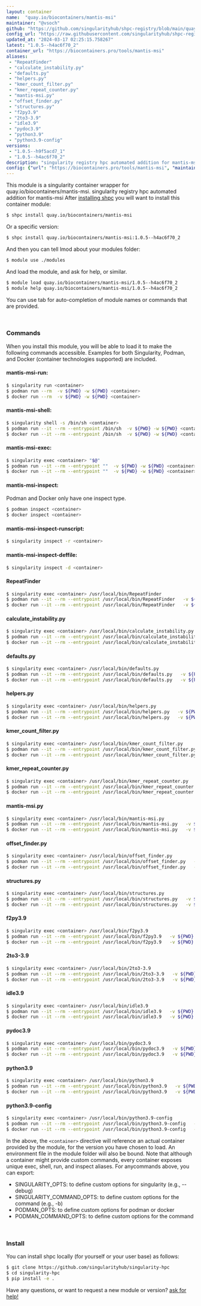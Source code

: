 ```yaml
---
layout: container
name:  "quay.io/biocontainers/mantis-msi"
maintainer: "@vsoch"
github: "https://github.com/singularityhub/shpc-registry/blob/main/quay.io/biocontainers/mantis-msi/container.yaml"
config_url: "https://raw.githubusercontent.com/singularityhub/shpc-registry/main/quay.io/biocontainers/mantis-msi/container.yaml"
updated_at: "2024-03-17 02:25:15.758267"
latest: "1.0.5--h4ac6f70_2"
container_url: "https://biocontainers.pro/tools/mantis-msi"
aliases:
 - "RepeatFinder"
 - "calculate_instability.py"
 - "defaults.py"
 - "helpers.py"
 - "kmer_count_filter.py"
 - "kmer_repeat_counter.py"
 - "mantis-msi.py"
 - "offset_finder.py"
 - "structures.py"
 - "f2py3.9"
 - "2to3-3.9"
 - "idle3.9"
 - "pydoc3.9"
 - "python3.9"
 - "python3.9-config"
versions:
 - "1.0.5--h9f5acd7_1"
 - "1.0.5--h4ac6f70_2"
description: "singularity registry hpc automated addition for mantis-msi"
config: {"url": "https://biocontainers.pro/tools/mantis-msi", "maintainer": "@vsoch", "description": "singularity registry hpc automated addition for mantis-msi", "latest": {"1.0.5--h4ac6f70_2": "sha256:1da39792943b1715d2fecc6af2eff995e8cec9b655a414bddaaf2a7e70c6e3ca"}, "tags": {"1.0.5--h9f5acd7_1": "sha256:3ec10ef4f1902d683b23824feed778db95dfacc6115ebeada5e50f968f05b28a", "1.0.5--h4ac6f70_2": "sha256:1da39792943b1715d2fecc6af2eff995e8cec9b655a414bddaaf2a7e70c6e3ca"}, "docker": "quay.io/biocontainers/mantis-msi", "aliases": {"RepeatFinder": "/usr/local/bin/RepeatFinder", "calculate_instability.py": "/usr/local/bin/calculate_instability.py", "defaults.py": "/usr/local/bin/defaults.py", "helpers.py": "/usr/local/bin/helpers.py", "kmer_count_filter.py": "/usr/local/bin/kmer_count_filter.py", "kmer_repeat_counter.py": "/usr/local/bin/kmer_repeat_counter.py", "mantis-msi.py": "/usr/local/bin/mantis-msi.py", "offset_finder.py": "/usr/local/bin/offset_finder.py", "structures.py": "/usr/local/bin/structures.py", "f2py3.9": "/usr/local/bin/f2py3.9", "2to3-3.9": "/usr/local/bin/2to3-3.9", "idle3.9": "/usr/local/bin/idle3.9", "pydoc3.9": "/usr/local/bin/pydoc3.9", "python3.9": "/usr/local/bin/python3.9", "python3.9-config": "/usr/local/bin/python3.9-config"}}
---
```


This module is a singularity container wrapper for quay.io/biocontainers/mantis-msi.
singularity registry hpc automated addition for mantis-msi
After [installing shpc](#install) you will want to install this container module:


```bash
$ shpc install quay.io/biocontainers/mantis-msi
```

Or a specific version:

```bash
$ shpc install quay.io/biocontainers/mantis-msi:1.0.5--h4ac6f70_2
```

And then you can tell lmod about your modules folder:

```bash
$ module use ./modules
```

And load the module, and ask for help, or similar.

```bash
$ module load quay.io/biocontainers/mantis-msi/1.0.5--h4ac6f70_2
$ module help quay.io/biocontainers/mantis-msi/1.0.5--h4ac6f70_2
```

You can use tab for auto-completion of module names or commands that are provided.

<br>

### Commands

When you install this module, you will be able to load it to make the following commands accessible.
Examples for both Singularity, Podman, and Docker (container technologies supported) are included.

#### mantis-msi-run:

```bash
$ singularity run <container>
$ podman run --rm  -v ${PWD} -w ${PWD} <container>
$ docker run --rm  -v ${PWD} -w ${PWD} <container>
```

#### mantis-msi-shell:

```bash
$ singularity shell -s /bin/sh <container>
$ podman run --it --rm --entrypoint /bin/sh  -v ${PWD} -w ${PWD} <container>
$ docker run --it --rm --entrypoint /bin/sh  -v ${PWD} -w ${PWD} <container>
```

#### mantis-msi-exec:

```bash
$ singularity exec <container> "$@"
$ podman run --it --rm --entrypoint ""  -v ${PWD} -w ${PWD} <container> "$@"
$ docker run --it --rm --entrypoint ""  -v ${PWD} -w ${PWD} <container> "$@"
```

#### mantis-msi-inspect:

Podman and Docker only have one inspect type.

```bash
$ podman inspect <container>
$ docker inspect <container>
```

#### mantis-msi-inspect-runscript:

```bash
$ singularity inspect -r <container>
```

#### mantis-msi-inspect-deffile:

```bash
$ singularity inspect -d <container>
```


#### RepeatFinder

```bash
$ singularity exec <container> /usr/local/bin/RepeatFinder
$ podman run --it --rm --entrypoint /usr/local/bin/RepeatFinder   -v ${PWD} -w ${PWD} <container> -c " $@"
$ docker run --it --rm --entrypoint /usr/local/bin/RepeatFinder   -v ${PWD} -w ${PWD} <container> -c " $@"
```


#### calculate_instability.py

```bash
$ singularity exec <container> /usr/local/bin/calculate_instability.py
$ podman run --it --rm --entrypoint /usr/local/bin/calculate_instability.py   -v ${PWD} -w ${PWD} <container> -c " $@"
$ docker run --it --rm --entrypoint /usr/local/bin/calculate_instability.py   -v ${PWD} -w ${PWD} <container> -c " $@"
```


#### defaults.py

```bash
$ singularity exec <container> /usr/local/bin/defaults.py
$ podman run --it --rm --entrypoint /usr/local/bin/defaults.py   -v ${PWD} -w ${PWD} <container> -c " $@"
$ docker run --it --rm --entrypoint /usr/local/bin/defaults.py   -v ${PWD} -w ${PWD} <container> -c " $@"
```


#### helpers.py

```bash
$ singularity exec <container> /usr/local/bin/helpers.py
$ podman run --it --rm --entrypoint /usr/local/bin/helpers.py   -v ${PWD} -w ${PWD} <container> -c " $@"
$ docker run --it --rm --entrypoint /usr/local/bin/helpers.py   -v ${PWD} -w ${PWD} <container> -c " $@"
```


#### kmer_count_filter.py

```bash
$ singularity exec <container> /usr/local/bin/kmer_count_filter.py
$ podman run --it --rm --entrypoint /usr/local/bin/kmer_count_filter.py   -v ${PWD} -w ${PWD} <container> -c " $@"
$ docker run --it --rm --entrypoint /usr/local/bin/kmer_count_filter.py   -v ${PWD} -w ${PWD} <container> -c " $@"
```


#### kmer_repeat_counter.py

```bash
$ singularity exec <container> /usr/local/bin/kmer_repeat_counter.py
$ podman run --it --rm --entrypoint /usr/local/bin/kmer_repeat_counter.py   -v ${PWD} -w ${PWD} <container> -c " $@"
$ docker run --it --rm --entrypoint /usr/local/bin/kmer_repeat_counter.py   -v ${PWD} -w ${PWD} <container> -c " $@"
```


#### mantis-msi.py

```bash
$ singularity exec <container> /usr/local/bin/mantis-msi.py
$ podman run --it --rm --entrypoint /usr/local/bin/mantis-msi.py   -v ${PWD} -w ${PWD} <container> -c " $@"
$ docker run --it --rm --entrypoint /usr/local/bin/mantis-msi.py   -v ${PWD} -w ${PWD} <container> -c " $@"
```


#### offset_finder.py

```bash
$ singularity exec <container> /usr/local/bin/offset_finder.py
$ podman run --it --rm --entrypoint /usr/local/bin/offset_finder.py   -v ${PWD} -w ${PWD} <container> -c " $@"
$ docker run --it --rm --entrypoint /usr/local/bin/offset_finder.py   -v ${PWD} -w ${PWD} <container> -c " $@"
```


#### structures.py

```bash
$ singularity exec <container> /usr/local/bin/structures.py
$ podman run --it --rm --entrypoint /usr/local/bin/structures.py   -v ${PWD} -w ${PWD} <container> -c " $@"
$ docker run --it --rm --entrypoint /usr/local/bin/structures.py   -v ${PWD} -w ${PWD} <container> -c " $@"
```


#### f2py3.9

```bash
$ singularity exec <container> /usr/local/bin/f2py3.9
$ podman run --it --rm --entrypoint /usr/local/bin/f2py3.9   -v ${PWD} -w ${PWD} <container> -c " $@"
$ docker run --it --rm --entrypoint /usr/local/bin/f2py3.9   -v ${PWD} -w ${PWD} <container> -c " $@"
```


#### 2to3-3.9

```bash
$ singularity exec <container> /usr/local/bin/2to3-3.9
$ podman run --it --rm --entrypoint /usr/local/bin/2to3-3.9   -v ${PWD} -w ${PWD} <container> -c " $@"
$ docker run --it --rm --entrypoint /usr/local/bin/2to3-3.9   -v ${PWD} -w ${PWD} <container> -c " $@"
```


#### idle3.9

```bash
$ singularity exec <container> /usr/local/bin/idle3.9
$ podman run --it --rm --entrypoint /usr/local/bin/idle3.9   -v ${PWD} -w ${PWD} <container> -c " $@"
$ docker run --it --rm --entrypoint /usr/local/bin/idle3.9   -v ${PWD} -w ${PWD} <container> -c " $@"
```


#### pydoc3.9

```bash
$ singularity exec <container> /usr/local/bin/pydoc3.9
$ podman run --it --rm --entrypoint /usr/local/bin/pydoc3.9   -v ${PWD} -w ${PWD} <container> -c " $@"
$ docker run --it --rm --entrypoint /usr/local/bin/pydoc3.9   -v ${PWD} -w ${PWD} <container> -c " $@"
```


#### python3.9

```bash
$ singularity exec <container> /usr/local/bin/python3.9
$ podman run --it --rm --entrypoint /usr/local/bin/python3.9   -v ${PWD} -w ${PWD} <container> -c " $@"
$ docker run --it --rm --entrypoint /usr/local/bin/python3.9   -v ${PWD} -w ${PWD} <container> -c " $@"
```


#### python3.9-config

```bash
$ singularity exec <container> /usr/local/bin/python3.9-config
$ podman run --it --rm --entrypoint /usr/local/bin/python3.9-config   -v ${PWD} -w ${PWD} <container> -c " $@"
$ docker run --it --rm --entrypoint /usr/local/bin/python3.9-config   -v ${PWD} -w ${PWD} <container> -c " $@"
```



In the above, the `<container>` directive will reference an actual container provided
by the module, for the version you have chosen to load. An environment file in the
module folder will also be bound. Note that although a container
might provide custom commands, every container exposes unique exec, shell, run, and
inspect aliases. For anycommands above, you can export:

 - SINGULARITY_OPTS: to define custom options for singularity (e.g., --debug)
 - SINGULARITY_COMMAND_OPTS: to define custom options for the command (e.g., -b)
 - PODMAN_OPTS: to define custom options for podman or docker
 - PODMAN_COMMAND_OPTS: to define custom options for the command

<br>

### Install

You can install shpc locally (for yourself or your user base) as follows:

```bash
$ git clone https://github.com/singularityhub/singularity-hpc
$ cd singularity-hpc
$ pip install -e .
```

Have any questions, or want to request a new module or version? [ask for help!](https://github.com/singularityhub/singularity-hpc/issues)